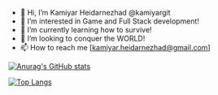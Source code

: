 - 👋 Hi, I’m Kamiyar Heidarnezhad @kamiyargit
- 👀 I’m interested in Game and Full Stack development!
- 🌱 I’m currently learning how to survive!
- 💞️ I’m looking to conquer the WORLD!
- 📫 How to reach me [kamiyar.heidarnezhad@gmail.com]

[![Anurag's GitHub stats](https://github-readme-stats.vercel.app/api/?username=kamiyargit&theme=material-palenight&count_private=true&show_icons=true)](https://github.com/anuraghazra/github-readme-stats)


[![Top Langs](https://github-readme-stats.vercel.app/api/top-langs/?username=kamiyargit&langs_count=10&theme=material-palenight&count_private=true&show_icons=true)](https://github.com/anuraghazra/github-readme-stats)


